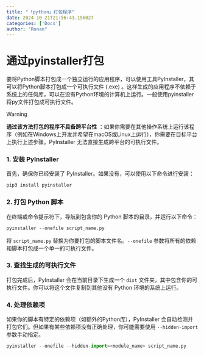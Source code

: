 ```yaml
---
title: "「python」打包程序"
date: 2024-10-21T21:56:43.156027
categories: ['Docs']
author: "Ronan"
---
```

# 通过pyinstaller打包

要将Python脚本打包成一个独立运行的应用程序，可以使用工具PyInstaller，其可以将Python脚本打包成一个可执行文件 (.exe) 。这样生成的应用程序不依赖于系统上的任何库，可以在没有Python环境的计算机上运行。一般使用pyinstaller将py文件打包成可执行文件。

> [!warning]
>
> **通过该方法打包的程序不具备跨平台性** ：如果你需要在其他操作系统上运行该程序（例如在Windows上开发并希望在macOS或Linux上运行），你需要在目标平台上执行上述步骤。PyInstaller 无法直接生成跨平台的可执行文件。

### 1. 安装 PyInstaller

首先，确保你已经安装了 PyInstaller。如果没有，可以使用以下命令进行安装：

```python
pip3 install pyinstaller
```

### 2. 打包 Python 脚本

在终端或命令提示符下，导航到包含你的 Python 脚本的目录，并运行以下命令：

```python
pyinstaller --onefile script_name.py
```

将 `script_name.py` 替换为你要打包的脚本文件名。`--onefile` 参数将所有的依赖和脚本打包成一个单一的可执行文件。

### 3. 查找生成的可执行文件

打包完成后，PyInstaller 会在当前目录下生成一个 `dist` 文件夹，其中包含你的可执行文件。你可以将这个文件复制到其他没有 Python 环境的系统上运行。

### 4. 处理依赖项

如果你的脚本有特定的依赖项（如额外的Python库），PyInstaller 会自动检测并打包它们。但如果有某些依赖项没有正确处理，你可能需要使用 `--hidden-import` 参数手动指定。

```python
pyinstaller --onefile --hidden-import=<module_name> script_name.py
```
